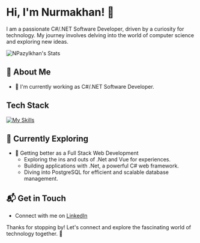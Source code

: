 # Hi, I'm Nurmakhan! 👋

I am a passionate C#/.NET Software Developer, driven by a curiosity for technology. My journey involves delving into the world of computer science and exploring new ideas.

![NPazylkhan's Stats](https://github-readme-stats.vercel.app/api?username=NPazylkhan&theme=vue-dark&show_icons=true&hide_border=true&count_private=true)

## 🚀 About Me

- 🔭 I'm currently working as C#/.NET Software Developer.
<!--
- 📝 I write in-depth, long-form articles on my website [theenthusiast.dev](https://theenthusiast.dev), accumulating over 20k views within just 2 months.
- 🌐 Proud member of the [Hackernoon Blogging Fellowship](https://hackernoon.com/), contributing to the tech community.
- ✍️ Content Writer at [freeCodeCamp](https://www.freecodecamp.org/), gearing up to share valuable insights with the global coding community.

## My Articles
- [JavaScript Engine and Runtime Explained](https://www.freecodecamp.org/news/javascript-engine-and-runtime-explained/)
-->

## Tech Stack
[![My Skills](https://skillicons.dev/icons?i=cs,dotnet,postgres,git,vue,vuetify,pinia,js,jquery,html,css)](https://skillicons.dev)

## 🌱 Currently Exploring

- 🚀 Getting better as a Full Stack Web Development
  - Exploring the ins and outs of .Net and Vue for experiences.
  - Building applications with .Net, a powerful C# web framework.
  - Diving into PostgreSQL for efficient and scalable database management.

<!--
 ## 🏆 Achievements

- 🌟 Completed Hacktoberfest 2023 - Contributed to open source projects and celebrated the spirit of collaboration.
-->

## 📬 Get in Touch

- Connect with me on [LinkedIn](https://linkedin.com/npazylkhan)

Thanks for stopping by! Let's connect and explore the fascinating world of technology together. 🚀

<!--
**NPazylkhan/NPazylkhan** is a ✨ _special_ ✨ repository because its `README.md` (this file) appears on your GitHub profile.

Here are some ideas to get you started:

- 🔭 I’m currently working on ...
- 🌱 I’m currently learning ...
- 👯 I’m looking to collaborate on ...
- 🤔 I’m looking for help with ...
- 💬 Ask me about ...
- 📫 How to reach me: ...
- 😄 Pronouns: ...
- ⚡ Fun fact: ...
-->
